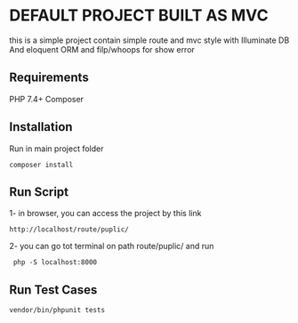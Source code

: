 # DEFAULT PROJECT BUILT AS MVC

this is a simple project contain simple route and mvc style with Illuminate DB And eloquent ORM and filp/whoops for show error 
 
## Requirements

PHP 7.4+ 
Composer

## Installation

Run in main project folder

```
composer install
```

## Run Script

1- in browser, you can access the project by this link

```
http://localhost/route/puplic/
```

2- you can go tot terminal on path  route/puplic/ and run 
```
 php -S localhost:8000
``` 

## Run Test Cases

```
vendor/bin/phpunit tests
```
